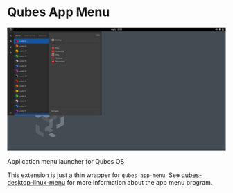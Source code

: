 # Qubes App Menu

![Screenshot](assets/screenshot.png)

Application menu launcher for Qubes OS

This extension is just a thin wrapper for `qubes-app-menu`. See [qubes-desktop-linux-menu](https://github.com/QubesOS/qubes-desktop-linux-menu) for more information about the app menu program.
